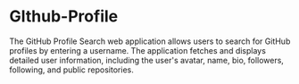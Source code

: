 # GIthub-Profile
The GitHub Profile Search web application allows users to search for GitHub profiles by entering a username. The application fetches and displays detailed user information, including the user's avatar, name, bio, followers, following, and public repositories. 
